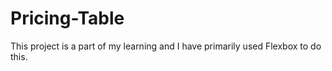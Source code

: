 # Pricing-Table
This project is a part of my learning and I have primarily used Flexbox to do this.
